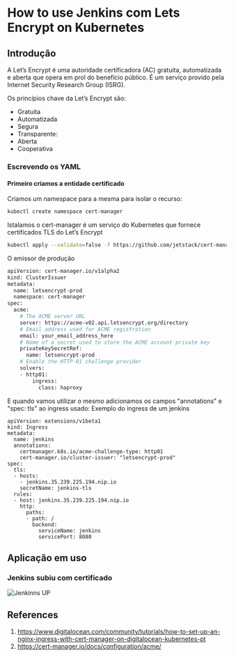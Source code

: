# How to use Jenkins com Lets Encrypt on Kubernetes

## Introdução

A Let’s Encrypt é uma autoridade certificadora (AC) gratuita, automatizada e aberta que opera em prol do benefício público. É um serviço provido pela Internet Security Research Group (ISRG).

Os princípios chave da Let’s Encrypt são:

* Gratuita
* Automatizada
* Segura
* Transparente:
* Aberta
* Cooperativa

### Escrevendo os YAML

#### Primeiro criamos a entidade certificado

Criamos um namespace para a mesma para isolar o recurso:

```bash
kubectl create namespace cert-manager
```

Istalamos o cert-manager é um serviço do Kubernetes que fornece certificados TLS do Let’s Encrypt

```bash
kubectl apply --validate=false -f https://github.com/jetstack/cert-manager/releases/download/v0.14.2/cert-manager.yaml
```

O emissor de produção

```bash
apiVersion: cert-manager.io/v1alpha2
kind: ClusterIssuer
metadata:
  name: letsencrypt-prod
  namespace: cert-manager
spec:
  acme:
    # The ACME server URL
    server: https://acme-v02.api.letsencrypt.org/directory
    # Email address used for ACME registration
    email: your_email_address_here
    # Name of a secret used to store the ACME account private key
    privateKeySecretRef:
      name: letsencrypt-prod
    # Enable the HTTP-01 challenge provider
    solvers:
    - http01:
        ingress:
          class: haproxy
```

E quando vamos utilizar o mesmo adicionamos os campos "annotations" e "spec: tls" ao ingress usado:
Exemplo do ingress de um jenkins

```bas
apiVersion: extensions/v1beta1
kind: Ingress
metadata:
  name: jenkins
  annotations:
    certmanager.k8s.io/acme-challenge-type: http01
    cert-manager.io/cluster-issuer: "letsencrypt-prod"
spec:
  tls:
  - hosts:
    - jenkins.35.239.225.194.nip.io
    secretName: jenkins-tls
  rules:
  - host: jenkins.35.239.225.194.nip.io
    http:
      paths:
      - path: /
        backend:
          serviceName: jenkins
          servicePort: 8080
```

## Aplicação em uso

### Jenkins subiu com certificado

![Jenkinns UP](https://raw.githubusercontent.com/galenothiago/tutoriais/master/images/jenkins.jpeg)

## References

1. <https://www.digitalocean.com/community/tutorials/how-to-set-up-an-nginx-ingress-with-cert-manager-on-digitalocean-kubernetes-pt>
2. <https://cert-manager.io/docs/configuration/acme/>
